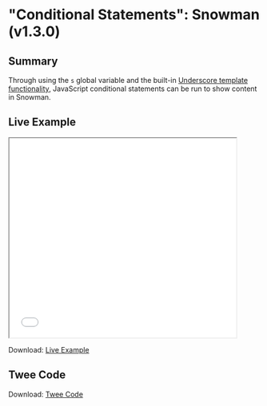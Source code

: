 # "Conditional Statements": Snowman (v1.3.0)

## Summary

Through using the ```s``` global variable and the built-in [Underscore template functionality](http://underscorejs.org/#template), JavaScript conditional statements can be run to show content in Snowman.

## Live Example

<section>
<iframe src="snowman_conditionalstatements_example.html" height=400 width=90%></iframe>


Download: <a href="snowman_conditionalstatements_example.html" target="_blank">Live Example</a>
</section>

## Twee Code

Download: <a href="snowman_conditionalstatements_twee.txt" target="_blank">Twee Code</a>
